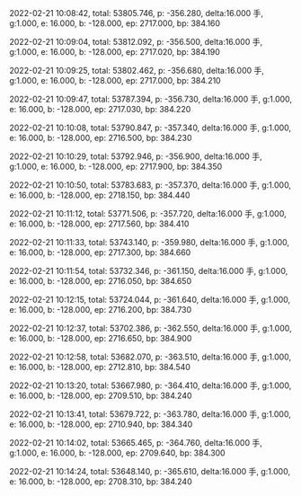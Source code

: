 2022-02-21 10:08:42, total: 53805.746, p: -356.280, delta:16.000 手, g:1.000, e: 16.000, b: -128.000, ep: 2717.000, bp: 384.160

2022-02-21 10:09:04, total: 53812.092, p: -356.500, delta:16.000 手, g:1.000, e: 16.000, b: -128.000, ep: 2717.020, bp: 384.190

2022-02-21 10:09:25, total: 53802.462, p: -356.680, delta:16.000 手, g:1.000, e: 16.000, b: -128.000, ep: 2717.000, bp: 384.210

2022-02-21 10:09:47, total: 53787.394, p: -356.730, delta:16.000 手, g:1.000, e: 16.000, b: -128.000, ep: 2717.030, bp: 384.220

2022-02-21 10:10:08, total: 53790.847, p: -357.340, delta:16.000 手, g:1.000, e: 16.000, b: -128.000, ep: 2716.500, bp: 384.230

2022-02-21 10:10:29, total: 53792.946, p: -356.900, delta:16.000 手, g:1.000, e: 16.000, b: -128.000, ep: 2717.900, bp: 384.350

2022-02-21 10:10:50, total: 53783.683, p: -357.370, delta:16.000 手, g:1.000, e: 16.000, b: -128.000, ep: 2718.150, bp: 384.440

2022-02-21 10:11:12, total: 53771.506, p: -357.720, delta:16.000 手, g:1.000, e: 16.000, b: -128.000, ep: 2717.560, bp: 384.410

2022-02-21 10:11:33, total: 53743.140, p: -359.980, delta:16.000 手, g:1.000, e: 16.000, b: -128.000, ep: 2717.300, bp: 384.660

2022-02-21 10:11:54, total: 53732.346, p: -361.150, delta:16.000 手, g:1.000, e: 16.000, b: -128.000, ep: 2716.050, bp: 384.650

2022-02-21 10:12:15, total: 53724.044, p: -361.640, delta:16.000 手, g:1.000, e: 16.000, b: -128.000, ep: 2716.200, bp: 384.730

2022-02-21 10:12:37, total: 53702.386, p: -362.550, delta:16.000 手, g:1.000, e: 16.000, b: -128.000, ep: 2716.650, bp: 384.900

2022-02-21 10:12:58, total: 53682.070, p: -363.510, delta:16.000 手, g:1.000, e: 16.000, b: -128.000, ep: 2712.810, bp: 384.540

2022-02-21 10:13:20, total: 53667.980, p: -364.410, delta:16.000 手, g:1.000, e: 16.000, b: -128.000, ep: 2709.510, bp: 384.240

2022-02-21 10:13:41, total: 53679.722, p: -363.780, delta:16.000 手, g:1.000, e: 16.000, b: -128.000, ep: 2710.940, bp: 384.340

2022-02-21 10:14:02, total: 53665.465, p: -364.760, delta:16.000 手, g:1.000, e: 16.000, b: -128.000, ep: 2709.640, bp: 384.300

2022-02-21 10:14:24, total: 53648.140, p: -365.610, delta:16.000 手, g:1.000, e: 16.000, b: -128.000, ep: 2708.310, bp: 384.240